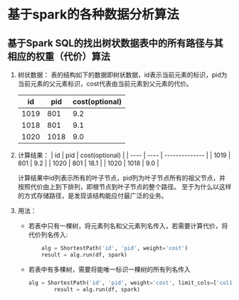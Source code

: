 # 基于spark的各种数据分析算法

## 基于Spark SQL的找出树状数据表中的所有路径与其相应的权重（代价）算法

1. 树状数据：
    表的结构如下的数据即树状数据，id表示当前元素的标识，pid为当前元素的父元素标识，cost代表由当前元素到父元素的代价。

    | id   | pid  | cost(optional) |
    | ---- | ---- | -------------- |
    | 1019 | 801  | 9.2            |
    | 1018 | 801  | 9.1            |
    | 1020 | 1018 | 9.0            |

2. 计算结果：
    | id   | pid  | cost(optional) |
    | ---- | ---- | -------------- |
    | 1019 | 801  | 9.2            |
    | 1020 | 801  | 18.1           |
    | 1020 | 1018 | 9.0            |

    计算结果中id列表示所有的叶子节点，pid列为叶子节点所有的祖父节点，并按照代价由上到下排列，即根节点到叶子节点的整个路径。
    至于为什么以这样的方式存储路径，是发现该结构能应付最广泛的业务。

3. 用法：
    - 若表中只有一棵树，将元素列名和父元素列名传入，若需要计算代价，将代价列名传入:
        ```python
            alg = ShortestPath('id', 'pid', weight='cost')
            result = alg.run(df, spark)
        ```

    - 若表中有多棵树，需要将能唯一标识一棵树的所有列名传入
        ```python
        alg = ShortestPath('id', 'pid', weight='cost', limit_cols=['col1', 'col2',...])
                result = alg.run(df, spark)
        ```
